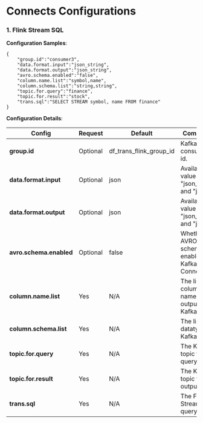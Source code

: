 # Connects Configurations


### 1. Flink Stream SQL

**Configuration Samples**:

    {
        "group.id":"consumer3",
        "data.format.input":"json_string",
        "data.format.output":"json_string",
        "avro.schema.enabled":"false",
        "column.name.list":"symbol,name",
        "column.schema.list":"string,string",
        "topic.for.query":"finance",
        "topic.for.result":"stock",
        "trans.sql":"SELECT STREAM symbol, name FROM finance"
    }
**Configuration Details**:

| Config | Request | Default | Comments |
| -- | -- | -- | -- |
| **group.id** | Optional | df_trans_flink_group_id | Kafka consumer id.|
| **data.format.input** | Optional | json | Available value are "json_string" and "json". | 
| **data.format.output** |Optional | json | Available value are "json_string" and "json". | 
| **avro.schema.enabled** |Optional | false | Whether AVRO schema is enabled in Kafka Connect. | 
| **column.name.list** |Yes | N/A | The list of column names output to Kafka topic. | 
| **column.schema.list** |Yes |N/A| The list of datatype to Kafka topic. | 
| **topic.for.query** |Yes | N/A | The Kafka topic to query data. | 
| **topic.for.result** |Yes | N/A | The Kafka topic to output data | 
| **trans.sql** |Yes | N/A | The Flink Stream SQL query. | 


